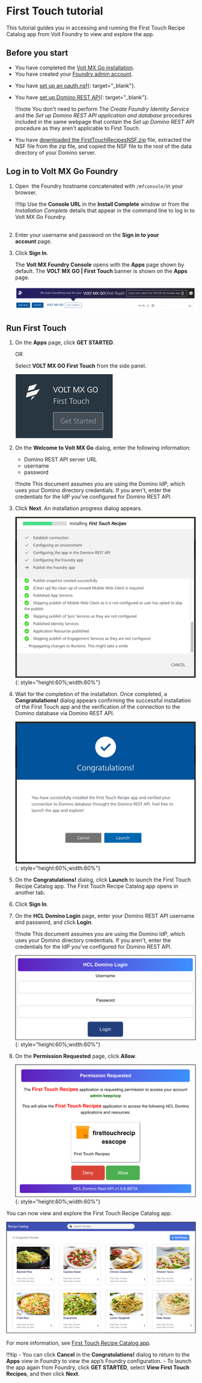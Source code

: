 # First Touch tutorial

This tutorial guides you in accessing and running the First Touch Recipe Catalog app from Volt Foundry to view and explore the app.

## Before you start

- You have completed the [Volt MX Go installation](installation.md).
- You have created your [Foundry admin account](../howto/foundryadminaccount.md).

<!--### Additional prerequisites

If you used the Volt MX Go installers, you need to perform the following in addition to the requirements listed above:-->

- You have [set up an oauth.nsf](https://opensource.hcltechsw.com/Domino-rest-api/howto/VoltMX/setupoauthnsf.html){: target="_blank"}.
- You have [set up Domino REST API](https://opensource.hcltechsw.com/Domino-rest-api/howto/VoltMX/configuring-keep-idplite-with-identity-service.html?h=oauth.json#set-up-domino-rest-api){: target="_blank"}.

    !!!note
        You don't need to perform The *Create Foundry Identity Service* and the *Set up Domino REST API application and database* procedures included in the same webpage that contain the *Set up Domino REST API* procedure as they aren't applicable to First Touch.

- You have [downloaded the FirstTouchRecipesNSF.zip](portaldownload.md) file, extracted the NSF file from the zip file, and copied the NSF file to the root of the data directory of your Domino server.

## Log in to Volt MX Go Foundry

1. Open <!--`http://foundry.mymxgo.com/mfconsole/` or your provided--> the Foundry hostname concatenated with `/mfconsole/`in your browser.


    !!!tip
        <!--If you used the installer to install Volt MX Go Foundry, -->Use the **Console URL** in the **Install Complete** window or from the *Installation Complete* details that appear in the command line to log in to Volt MX Go Foundry.  
 

2. Enter your username and password on the **Sign in to your account** page. 
3. Click **Sign In**.  

   The **Volt MX Foundry Console** opens with the **Apps** page shown by default. The **VOLT MX GO | First Touch** banner is shown on the **Apps** page.

   ![First Touch banner](../assets/images/firsttouch.png)

## Run First Touch

1. On the **Apps** page, click **GET STARTED**.

    OR

    Select **VOLT MX GO First Touch** from the side panel. 

    ![Volt MX GO First Touch ](../assets/images/firsttouchsidepanel.png)

2. On the **Welcome to Volt MX Go** dialog, enter the following information:

    - Domino REST API server URL
    - username<!--: `mxgo admin`-->
    - password<!--: `password`-->

    !!!note
        This document assumes you are using the Domino IdP, which uses your Domino directory credentials. If you aren't, enter the credentials for the IdP you've configured for Domino REST API. 
        <!-- If you used the installer to install Domino REST API, Use your Domino server administrator username and password.
        - If you updated the administrator's first name, last name, and password in the `values.yaml` file in the [Download the Domino REST API Helm chart](../tutorials/downloadhelmchart.md#1-download-the-domino-rest-api-helm-chart) procedure as part of the development or test only deployment, use the updated values for the username and password.-->  

3. Click **Next**. An installation progress dialog appears.

    ![Installation progress dialog](../assets/images/firsttouchinstalldialog.png){: style="height:60%;width:60%"}

4. Wait for the completion of the installation. Once completed, a **Congratulations!** dialog appears confirming the successful installation of the First Touch app and the verification of the connection to the Domino database via Domino REST API.

    ![Congratulations dialog](../assets/images/firsttouchcongrats.png){: style="height:60%;width:60%"}
 

5. On the **Congratulations!** dialog, click **Launch** to launch the First Touch Recipe Catalog app. The First Touch Recipe Catalog app opens in another tab. 
6. Click **Sign In**.
7. On the **HCL Domino Login** page, enter your Domino REST API username and password, and click **Login**.

    !!!note
        This document assumes you are using the Domino IdP, which uses your Domino directory credentials. If you aren't, enter the credentials for the IdP you've configured for Domino REST API.

    ![HCL Domino Login page](../assets/images/fthcllogin.png){: style="height:60%;width:60%"}

8. On the **Permission Requested** page, click **Allow**.

    ![Permission requested](../assets/images/ftpermissionreq.png){: style="height:60%;width:60%"}
 
You can now view and explore the First Touch Recipe Catalog app. 

![First Touch Recipe Catalog app](../assets/images/ftrecipeapp.png)

For more information, see [First Touch Recipe Catalog app](../topicguides/firsttouchapp.md).

!!!tip
    - You can click **Cancel** in the **Congratulations!** dialog to return to the **Apps** view in Foundry to view the app’s Foundry configuration.
    - To launch the app again from Foundry, click **GET STARTED**, select **View First Touch Recipes**, and then click **Next**.    

